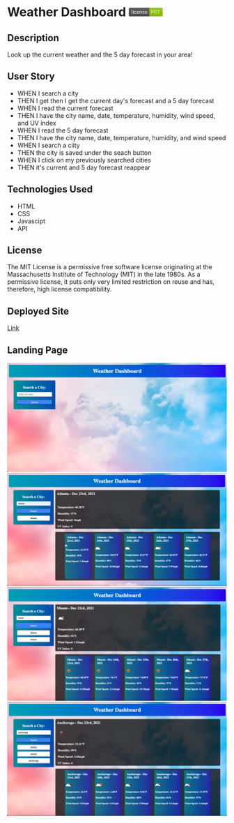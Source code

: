 # Weather Dashboard ![License](./assets/LicenseMIT.png)

## Description
Look up the current weather and the 5 day forecast in your area!

## User Story
- WHEN I search a city
- THEN I get then I get the current day's forecast and a 5 day forecast
- WHEN I read the current forecast
- THEN I have the city name, date, temperature, humidity, wind speed, and UV index
- WHEN I read the 5 day forecast
- THEN I have the city name, date, temperature, humidity, and wind speed
- WHEN I search a ciity
- THEN the city is saved under the seach button
- WHEN I click on my previously searched cities
- THEN it's current and 5 day forecast reappear

## Technologies Used
- HTML
- CSS
- Javascipt
- API

## License
The MIT License is a permissive free software license originating at the Massachusetts Institute of Technology (MIT) in the late 1980s. As a permissive license, it puts only very limited restriction on reuse and has, therefore, high license compatibility.

## Deployed Site
[Link](https://mbrunostem.github.io/weather-dashboard/)

## Landing Page
![Deployed site landing page](./assets/landing-page.png)
![Deployed site landing page](./assets/landing-page-2.png)
![Deployed site landing page](./assets/landing-page-3.png)
![Deployed site landing page](./assets/landing-page-4.png)